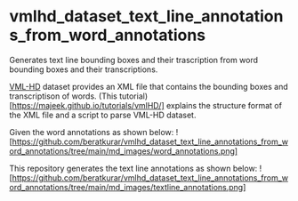 # vmlhd_dataset_text_line_annotations_from_word_annotations
Generates text line bounding boxes and their trascription from word bounding boxes and their transcriptions.


[VML-HD](http://tc11.cvc.uab.es/datasets/VML-HD_1) dataset provides an XML file that contains the bounding boxes and transcriptison of words. (This tutorial)[https://majeek.github.io/tutorials/vmlHD/] explains the structure format of the XML file and a script to parse VML-HD dataset.

Given the word annotations as shown below:
![https://github.com/beratkurar/vmlhd_dataset_text_line_annotations_from_word_annotations/tree/main/md_images/word_annotations.png]

This repository generates the text line annotations as shown below:
![https://github.com/beratkurar/vmlhd_dataset_text_line_annotations_from_word_annotations/tree/main/md_images/textline_annotations.png]







